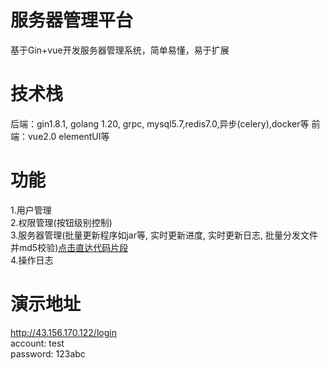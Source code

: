 # 服务器管理平台
基于Gin+vue开发服务器管理系统，简单易懂，易于扩展

# 技术栈
后端：gin1.8.1, golang 1.20, grpc, mysql5.7,redis7.0,异步(celery),docker等
前端：vue2.0 elementUI等

# 功能
1.用户管理  
2.权限管理(按钮级别控制)  
3.服务器管理(批量更新程序如jar等, 实时更新进度, 实时更新日志, 批量分发文件并md5校验)[点击直达代码片段](https://github.com/Lxb921006/Gin-bms/tree/dev/project/controller/assets)  
4.操作日志  

# 演示地址
http://43.156.170.122/login  
account: test  
password: 123abc  
